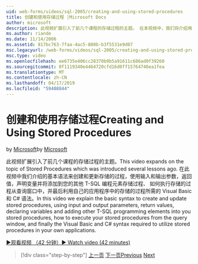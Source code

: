 ```yaml
---
uid: web-forms/videos/sql-2005/creating-and-using-stored-procedures
title: 创建和使用存储过程 |Microsoft Docs
author: microsoft
description: 此视频扩展引入了前几个课程的存储过程的主题。 在本视频中，我们将介绍用于创建和更新的基本语法...
ms.author: riande
ms.date: 11/14/2006
ms.assetid: 817bc763-7faa-4ac5-880b-b3f5531e9d07
msc.legacyurl: /web-forms/videos/sql-2005/creating-and-using-stored-procedures
msc.type: video
ms.openlocfilehash: ee6735e406cc28370b9b5a91611c686ad0f39260
ms.sourcegitcommit: 0f1119340e4464720cfd16d0ff15764746ea1fea
ms.translationtype: MT
ms.contentlocale: zh-CN
ms.lasthandoff: 04/17/2019
ms.locfileid: "59408844"
---
```

# <a name="creating-and-using-stored-procedures"></a><span data-ttu-id="43789-104">创建和使用存储过程</span><span class="sxs-lookup"><span data-stu-id="43789-104">Creating and Using Stored Procedures</span></span>

<span data-ttu-id="43789-105">by [Microsoft](https://github.com/microsoft)</span><span class="sxs-lookup"><span data-stu-id="43789-105">by [Microsoft](https://github.com/microsoft)</span></span>

<span data-ttu-id="43789-106">此视频扩展引入了前几个课程的存储过程的主题。</span><span class="sxs-lookup"><span data-stu-id="43789-106">This video expands on the topic of Stored Procedures which was introduced several lessons ago.</span></span> <span data-ttu-id="43789-107">在此视频中我们介绍的基本语法来创建和更新存储的过程，使用输入和输出参数，返回值，声明变量并将添加到您的其他 T-SQL 编程元素存储过程、 如何执行存储的过程从查询窗口中，并最后利用自己的应用程序中的存储的过程所需的 Visual Basic 和 C# 语法。</span><span class="sxs-lookup"><span data-stu-id="43789-107">In this video we explain the basic syntax to create and update stored procedures, using input and output parameters, return values, declaring variables and adding other T-SQL programming elements into you stored procedures, how to execute your stored procedures from the query window, and finally the Visual Basic and C# syntax required to utilize stored procedures in your own applications.</span></span>

[<span data-ttu-id="43789-108">&#9654;观看视频 （42 分钟）</span><span class="sxs-lookup"><span data-stu-id="43789-108">&#9654; Watch video (42 minutes)</span></span>](https://channel9.msdn.com/Blogs/ASP-NET-Site-Videos/creating-and-using-stored-procedures)

> [!div class="step-by-step"]
> <span data-ttu-id="43789-109">[上一页](building-and-customizing-reports-in-business-intelligence-development-studio.md)
> [下一页](enabling-full-text-search-in-your-text-data.md)</span><span class="sxs-lookup"><span data-stu-id="43789-109">[Previous](building-and-customizing-reports-in-business-intelligence-development-studio.md)
[Next](enabling-full-text-search-in-your-text-data.md)</span></span>

